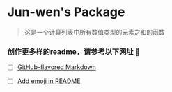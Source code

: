 # Jun-wen's Package

> 这是一个计算列表中所有数值类型的元素之和的函数

### 创作更多样的readme，请参考以下网址 :jack_o_lantern:
- [ ] [GitHub-flavored Markdown](https://guides.github.com/features/mastering-markdown/)
- [ ] [Add emoji in README](https://github.com/ikatyang/emoji-cheat-sheet/blob/master/README.md)


